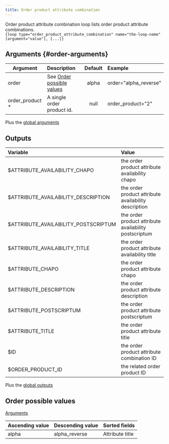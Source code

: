 ```yaml
---
title: Order product attribute combination
---
```


Order product attribute combination loop lists order product attribute combinations.  
`{loop type="order_product_attribute_combination" name="the-loop-name" [argument="value"], [...]}`

## Arguments {#order-arguments}

| Argument         | Description                                         | Default | Example               |
|------------------|:----------------------------------------------------|:-------:|:----------------------|
| order            | See [Order possible values](#order-possible-values) |  alpha  | order="alpha_reverse" |
| order_product *  | A single order product id.                          |  null   | order_product="2"     |

Plus the [global arguments](./global_arguments)

## Outputs

| Variable                             | Value                                                 |
|:-------------------------------------|:------------------------------------------------------|
| $ATTRIBUTE_AVAILABILITY_CHAPO        | the order product attribute availability chapo        |
| $ATTRIBUTE_AVAILABILITY_DESCRIPTION  | the order product attribute availability description  |
| $ATTRIBUTE_AVAILABILITY_POSTSCRIPTUM | the order product attribute availability postscriptum |
| $ATTRIBUTE_AVAILABILITY_TITLE        | the order product attribute availability title        |
| $ATTRIBUTE_CHAPO                     | the order product attribute chapo                     |
| $ATTRIBUTE_DESCRIPTION               | the order product attribute description               |
| $ATTRIBUTE_POSTSCRIPTUM              | the order product attribute postscriptum              |
| $ATTRIBUTE_TITLE                     | the order product attribute title                     |
| $ID                                  | the order product attribute combination ID            |
| $ORDER_PRODUCT_ID                    | the related order product ID                          |

Plus the [global outputs](./global_outputs)

## Order possible values

[Arguments](#order-arguments)

| Ascending value | Descending value | Sorted fields   |
|-----------------|------------------|:----------------|
| alpha           | alpha_reverse    | Attribute title |
